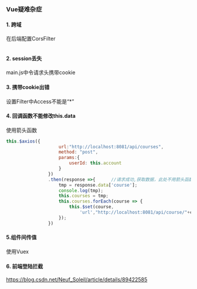 ### Vue疑难杂症

#### 1. 跨域

在后端配置CorsFilter

```java

```

#### 2. session丢失

main.js中令请求头携带cookie



#### 3. 携带cookie出错

设置Filter中Access不能是“*”



#### 4. 回调函数不能修改this.data

使用箭头函数

```javascript
this.$axios({
                    url:"http://localhost:8081/api/courses",
                    method: "post",
                    params:{
                        userId: this.account
                    }
                })
                .then(response =>{      //请求成功,获取数据，此处不用箭头函数就不能修改this
                    tmp = response.data['course'];
                    console.log(tmp);
                    this.courses = tmp;
                    this.courses.forEach(course => {
                        this.$set(course, 
                            'url',"http://localhost:8081/api/course/"+course.id);
                    });
                })
```



#### 5.组件间传值

使用Vuex

#### 6. 前端登陆拦截

https://blog.csdn.net/Neuf_Soleil/article/details/89422585


